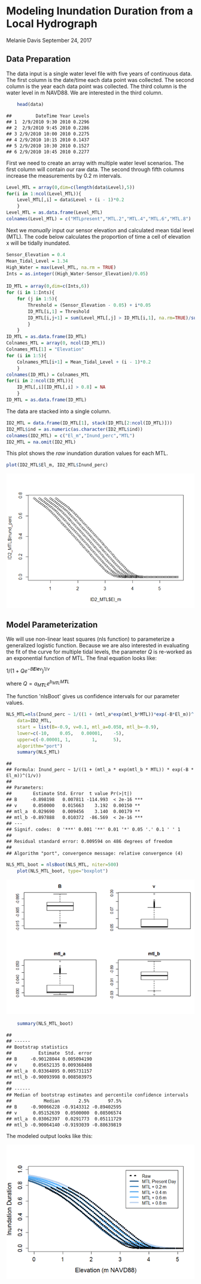 Modeling Inundation Duration from a Local Hydrograph
================
Melanie Davis
September 24, 2017

Data Preparation
----------------

The data input is a single water level file with five years of continuous data. The first column is the date/time each data point was collected. The second column is the year each data point was collected. The third column is the water level in m NAVD88. We are interested in the third column.

``` r
    head(data)
```

    ##         DateTime Year Levels
    ## 1  2/9/2010 9:30 2010 0.2296
    ## 2  2/9/2010 9:45 2010 0.2286
    ## 3 2/9/2010 10:00 2010 0.2275
    ## 4 2/9/2010 10:15 2010 0.1437
    ## 5 2/9/2010 10:30 2010 0.1527
    ## 6 2/9/2010 10:45 2010 0.2277

First we need to create an array with multiple water level scenarios. The first column will contain our raw data. The second through fifth columns increase the measurements by 0.2 m intervals.

``` r
Level_MTL = array(0,dim=c(length(data$Level),5))
for(i in 1:ncol(Level_MTL)){
    Level_MTL[,i] = data$Level + (i - 1)*0.2
    }
Level_MTL = as.data.frame(Level_MTL)
colnames(Level_MTL) = c("MTLpresent","MTL.2","MTL.4","MTL.6","MTL.8")
```

Next we *manually* input our sensor elevation and calculated mean tidal level (MTL). The code below calculates the proportion of time a cell of elevation x will be tidally inundated.

``` r
Sensor_Elevation = 0.4
Mean_Tidal_Level = 1.34
High_Water = max(Level_MTL, na.rm = TRUE)
Ints = as.integer((High_Water-Sensor_Elevation)/0.05)
    
ID_MTL = array(0,dim=c(Ints,6))
for (i in 1:Ints){
    for (j in 1:5){
        Threshold = (Sensor_Elevation - 0.05) + i*0.05
        ID_MTL[i,1] = Threshold
        ID_MTL[i,j+1] = sum(Level_MTL[,j] > ID_MTL[i,1], na.rm=TRUE)/sum(Level_MTL[,j] > 0, na.rm=TRUE)
        }
    }   
ID_MTL = as.data.frame(ID_MTL)
Colnames_MTL = array(0, ncol(ID_MTL))
Colnames_MTL[1] = "Elevation"
for (i in 1:5){
    Colnames_MTL[i+1] = Mean_Tidal_Level + (i - 1)*0.2
    }
colnames(ID_MTL) = Colnames_MTL
for(i in 2:ncol(ID_MTL)){
    ID_MTL[,i][ID_MTL[,i] > 0.8] = NA
    }
ID_MTL = as.data.frame(ID_MTL)
```

The data are stacked into a single column.

``` r
ID2_MTL = data.frame(ID_MTL[1], stack(ID_MTL[2:ncol(ID_MTL)]))
ID2_MTL$ind = as.numeric(as.character(ID2_MTL$ind))
colnames(ID2_MTL) = c("El_m","Inund_perc","MTL")
ID2_MTL = na.omit(ID2_MTL)
```

This plot shows the *raw* inundation duration values for each MTL.

``` r
plot(ID2_MTL$El_m, ID2_MTL$Inund_perc)
```

![](Inundation_Rmarkdown_files/figure-markdown_github/unnamed-chunk-6-1.png)

Model Parameterization
----------------------

We will use non-linear least squares (nls function) to parameterize a generalized logistic function. Because we are also interested in evaluating the fit of the curve for multiple tidal levels, the parameter *Q* is re-worked as an exponential function of MTL. The final equation looks like:

1/(1 + *Qe*<sup>−*B**E**l**e**v*</sup>)<sup>1/*v*</sup>  

where *Q* = *a*<sub>*M**T**L*</sub>*e*<sup>*b*<sub>*M**T**L*</sub>*M**T**L*</sup>

The function 'nlsBoot' gives us confidence intervals for our parameter values.

``` r
NLS_MTL=nls(Inund_perc ~ 1/((1 + (mtl_a*exp(mtl_b*MTL))*exp(-B*El_m))^(1/v)), 
    data=ID2_MTL, 
    start = list(B=-0.9, v=0.1, mtl_a=0.058, mtl_b=-0.9),
    lower=c(-10,    0.05,   0.00001,    -5),
    upper=c(-0.00001, 1,        1,      5),
    algorithm="port")
    summary(NLS_MTL)
```

    ## 
    ## Formula: Inund_perc ~ 1/((1 + (mtl_a * exp(mtl_b * MTL)) * exp(-B * El_m))^(1/v))
    ## 
    ## Parameters:
    ##        Estimate Std. Error  t value Pr(>|t|)    
    ## B     -0.898198   0.007811 -114.993  < 2e-16 ***
    ## v      0.050000   0.015663    3.192  0.00150 ** 
    ## mtl_a  0.029690   0.009456    3.140  0.00179 ** 
    ## mtl_b -0.897888   0.010372  -86.569  < 2e-16 ***
    ## ---
    ## Signif. codes:  0 '***' 0.001 '**' 0.01 '*' 0.05 '.' 0.1 ' ' 1
    ## 
    ## Residual standard error: 0.009594 on 486 degrees of freedom
    ## 
    ## Algorithm "port", convergence message: relative convergence (4)

``` r
NLS_MTL_boot = nlsBoot(NLS_MTL, niter=500)
    plot(NLS_MTL_boot, type="boxplot")
```

![](Inundation_Rmarkdown_files/figure-markdown_github/unnamed-chunk-7-1.png)

``` r
    summary(NLS_MTL_boot)
```

    ## 
    ## ------
    ## Bootstrap statistics
    ##          Estimate  Std. error
    ## B     -0.90128044 0.005094190
    ## v      0.05652135 0.009368408
    ## mtl_a  0.03364895 0.005731157
    ## mtl_b -0.90093998 0.008503975
    ## 
    ## ------
    ## Median of bootstrap estimates and percentile confidence intervals
    ##            Median       2.5%       97.5%
    ## B     -0.90066228 -0.9143312 -0.89402595
    ## v      0.05152639  0.0500000  0.08506574
    ## mtl_a  0.03062397  0.0291773  0.05111729
    ## mtl_b -0.90064140 -0.9193039 -0.88639819

The modeled output looks like this:

![](Inundation_Rmarkdown_files/figure-markdown_github/unnamed-chunk-8-1.png)
